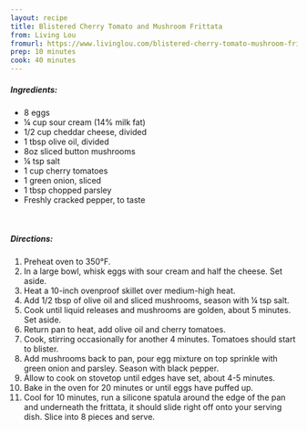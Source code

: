 ```yaml
---
layout: recipe
title: Blistered Cherry Tomato and Mushroom Frittata
from: Living Lou
fromurl: https://www.livinglou.com/blistered-cherry-tomato-mushroom-frittata/
prep: 10 minutes
cook: 40 minutes
---
```


##### Ingredients:

* 8 eggs
* ¼ cup sour cream (14% milk fat)
* 1/2 cup cheddar cheese, divided
* 1 tbsp olive oil, divided
* 8oz sliced button mushrooms
* ¼ tsp salt
* 1 cup cherry tomatoes
* 1 green onion, sliced
* 1 tbsp chopped parsley
* Freshly cracked pepper, to taste

<br>

##### Directions:

1. Preheat oven to 350°F. 
2. In a large bowl, whisk eggs with sour cream and half the cheese. Set aside.
3. Heat a 10-inch ovenproof skillet over medium-high heat. 
4. Add 1/2 tbsp of olive oil and sliced mushrooms, season with ¼ tsp salt. 
5. Cook until liquid releases and mushrooms are golden, about 5 minutes. Set aside.
6. Return pan to heat, add olive oil and cherry tomatoes. 
7. Cook, stirring occasionally for another 4 minutes. Tomatoes should start to blister.
8. Add mushrooms back to pan, pour egg mixture on top sprinkle with green onion and parsley. Season with black pepper. 
9. Allow to cook on stovetop until edges have set, about 4-5 minutes.
10. Bake in the oven for 20 minutes or until eggs have puffed up. 
11. Cool for 10 minutes, run a silicone spatula around the edge of the pan and underneath the frittata, it should slide right off onto your serving dish. Slice into 8 pieces and serve.
